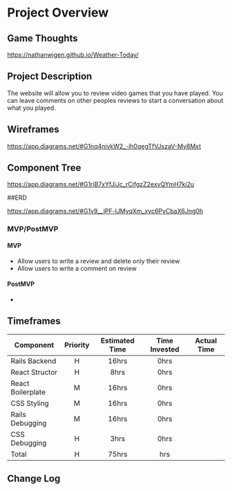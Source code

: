 # Project Overview

## Game Thoughts

https://nathanwigen.github.io/Weather-Today/

## Project Description

The website will allow you to review video games that you have played. You can leave comments on other peoples reviews to start a conversation about what you played.

## Wireframes

https://app.diagrams.net/#G1nq4nivkW2_-jh0qegTfVJszaV-My8Mxt

## Component Tree

https://app.diagrams.net/#G1rjB7xYfJiJc_rCifgzZ2exvQYmH7ki2u

##ERD

https://app.diagrams.net/#G1v9__jPF-lJMyqXm_xyc6PyCbaX6Jng0h

### MVP/PostMVP

#### MVP 

- Allow users to write a review and delete only their review
- Allow users to write a comment on review

#### PostMVP  

- 

## Timeframes

| Component | Priority | Estimated Time | Time Invested | Actual Time |
| --- | :---: |  :---: | :---: | :---: |
| Rails Backend | H | 16hrs| 0hrs |  |
| React Structor | H | 8hrs| 0hrs |  |
| React Boilerplate | M | 16hrs| 0hrs  |  |
| CSS Styling | M | 16hrs| 0hrs |  |
| Rails Debugging | M | 16hrs| 0hrs |  |
| CSS Debugging | H | 3hrs| 0hrs |  |
| Total | H | 75hrs| hrs |  |


## Change Log
